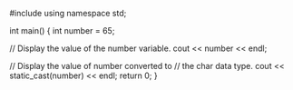 #include <iostream>
using namespace std;

int main()
{
  int number = 65;
  
  // Display the value of the number variable.
  cout << number << endl;
  
  // Display the value of number converted to
  // the char data type.
  cout << static_cast<char>(number) << endl;
  return 0;
}
